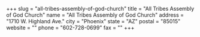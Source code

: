 +++
slug = "all-tribes-assembly-of-god-church"
title = "All Tribes Assembly of God Church"
name = "All Tribes Assembly of God Church"
address = "1710 W. Highland Ave."
city = "Phoenix"
state = "AZ"
postal = "85015"
website = ""
phone = "602-728-0699"
fax = ""
+++
